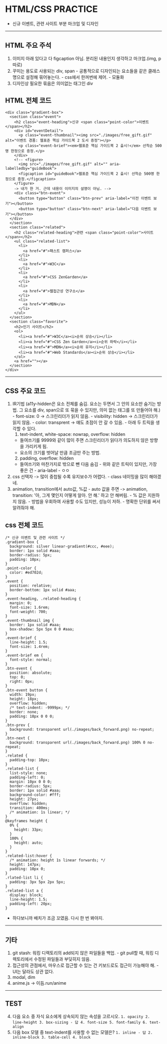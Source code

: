 # HTML/CSS PRACTICE
  - 신규 이벤트, 관련 사이트 부분 마크업 및 디자인
---
## HTML 주요 주석
  1. 이미지 아래 있다고 다 figcaption 아님. 분리된 내용인지 생각하고 마크업.(img, p 따로)
  2. 꾸미는 용도로 사용되는 div, span
    - 공통적으로 디자인되는 요소들을 같은 클래스명으로 설정해 묶어놓는다.
    - css에서 한꺼번에 제어.
    - 모듈화
  3. 디자인상 필요한 묶음은 의미없는 태그인 div
## HTML 전체 코드
  ```
  <div class="gradient-box">
    <section class="event">
      <h2 class="event-heading">신규 <span class="point-color">이벤트</span></h2>
      <div id="eventDetail">
        <p class="event-thumbnail"><img src="./images/free_gift.gif" alt="이벤트 경품: 웹표준 핵심 가이드북 2 도서 증정"></p>
        <p class="event-brief"><em>웹표준 핵심 가이드북 2 출시!</em> 선착순 500명 한정으로 증정.</p>
      </div>
      <!-- <figure>
        <img src="./images/free_gift.gif" alt="" aria-labelledby="guideBook">
        <figcaption id="guideBook">웹표준 핵심 가이드북 2 출시! 선착순 500명 한정으로 증정.</figcaption>
      </figure>
      -> 내가 한 거. 근데 내용이 이미지의 설명이 아님. -->
      <div class="btn-event">
        <button type="button" class="btn-prev" aria-label="이전 이벤트 보기"></button>
        <button type="button" class="btn-next" aria-label="다음 이벤트 보기"></button>
    </div>
    </section>
    <section class="related">
      <h2 class="related-heading">관련 <span class="point-color">사이트</span></h2>
      <ul class="related-list">
        <li>
          <a href="#">패스트 캠퍼스</a>
        </li>
        <li>
          <a href="#">W3C</a>
        </li>
        <li>
          <a href="#">CSS ZenGarden</a>
        </li>
        <li>
          <a href="#">웹접근성 연구소</a>
        </li>
        <li>
          <a href="#">MDN</a>
        </li>
      </ul>
    </section>
    <section class="favorite">
      <h2>인기 사이트</h2>
      <ol>
        <li><a href="#">W3C</a><i>순위 상승</i></li>
        <li><a href="#">CSS Zen Garden</a><i>순위 하락</i></li>
        <li><a href="#">MDN</a><i>순위 유지</i></li>
        <li><a href="#">Web Standards</a><i>순위 상승</i></li>
      </ol>
      <a href=""></a>
    </section>
  </div>
  ```
---
## CSS 주요 코드
  1. IR기법 (a11y-hidden은 요소 전체를 숨김. 요소는 두면서 그 안의 요소만 숨기는 방법. 그 요소를 div, span으로 또 묶을 수 있지만, 의미 없는 태그를 또 만들어야 해.)
    - font-size: 0 -> 스크린리더가 읽지 않음.
    - visibility: hidden -> 스크린리더가 읽지 않음.
    - color: transprent -> 얘도 초점이 안 갈 수 있음.
    - 아래 두 트릭을 생각할 수 있다.
      1. text-indent, white-space: nowrap, overflow: hidden
        - 들여쓰기를 9999와 같이 많이 주면 스크린리더가 읽다가 의도하지 않은 방향을 가리키게 됨.
        - 요소의 크기를 벗어날 만큼 조금만 주는 방법.
      2. padding, overflow: hidden
        - 들여쓰기와 마찬가지로 밖으로 뺀 다음 숨김
    - 위와 같은 트릭이 있지만, 가장 좋은 건
    - aria-label
    - ㅇㅇ
  2. css 선택자 -> 많이 중첩될 수록 유지보수가 어렵다.
    - class 네이밍을 많이 해야겠네.
  3. animation, transition에서 auto값, %값
    - auto 값을 주면 -> animation, transition: '아, 그게 몇인지 어떻게 알아. 안 해.' 하고 안 해버림.
    - % 값은 지원하지 않음.
    - 방법을 우회하여 사용할 수도 있지만, 성능이 저하.
    - 명확한 단위를 써서 알려줘야 해.
## css 전체 코드
  ```
  /* 신규 이벤트 및 관련 사이트 */
  .gradient-box {
    background: silver linear-gradient(#ccc, #eee);
    border: 1px solid #aaa;
    border-radius: 5px;
    padding: 10px;
  }
  .point-color {
    color: #ed702d;
  }
  .event {
    position: relative;
    border-bottom: 1px solid #aaa;
  }
  .event-heading, .related-heading {
    margin: 0;
    font-size: 1.6rem;
    font-weight: 700;
  }
  .event-thumbnail img {
    border: 1px solid #aaa;
    box-shadow: 5px 5px 0 0 #aaa;
  }
  .event-brief {
    line-height: 1.5;
    font-size: 1.4rem;
  }
  .event-brief em {
    font-style: normal;
  }
  .btn-event {
    position: absolute;
    top: 0;
    right: 0px;
  }
  .btn-event button {
    width: 19px;
    height: 18px;
    overflow: hidden;
    /* text-indent: -9999px; */
    border: none;
    padding: 18px 0 0 0;
  }
  .btn-prev {
    background: transparent url(./images/back_forward.png) no-repeat;
  }
  .btn-next {
    background: transparent url(./images/back_forward.png) 100% 0 no-repeat;
  }
  .related {
    padding-top: 10px;
  }
  .related-list {
    list-style: none;
    padding-left: 0;
    margin: 10px 0 0 0;
    border-radius: 5px;
    border: 1px solid #aaa;
    background-color: #fff;
    height: 27px;
    overflow: hidden;
    transition: 400ms;
    /* animation: 1s linear; */
  }
  @keyframes height {
    0% {
      height: 33px;
    }
    100% {
      height: auto;
    }
  }
  .related-list:hover {
    /* animation: height 1s linear forwards; */
    height: 147px;
    padding: 10px 0;
  }
  .rlated-list li {
    padding: 3px 5px 2px 5px;
  }
  .related-list a {
    display: block;
    line-height: 1.5;
    padding-left: 20px;
  }
  ```
  - 하다보니까 배치가 조금 꼬였음. 다시 한 번 봐야지.
---
## 기타
  1. git stash: 워킹 디렉토리의 add되지 않은 파일들을 백업.
    - git pull할 때, 워킹 디렉토리에서 수정된 파일들과 부딪히지 않음.
  2. 접근성의 관점에서, 마우스로 접근할 수 있는 건 키보드로도 접근이 가능해야 해.
    - UI는 달라도 상관 없다.
  3. modal, dim
  4. anime.js -> 이듬.run/anime
---
## TEST
  4. 다음 요소 중 자식 요소에게 상속되지 않는 속성을 고르시오.
    ```
    1. opacity
    2. line-height
    3. box-sizing - 답
    4. font-size
    5. font-family
    6. text-align
    ```
  5. 다음 box 모델 중 text-indent를 사용할 수 없는 모델은?
    ```
    1. inline - 답
    2. inline-block
    3. table-cell
    4. block
    ```